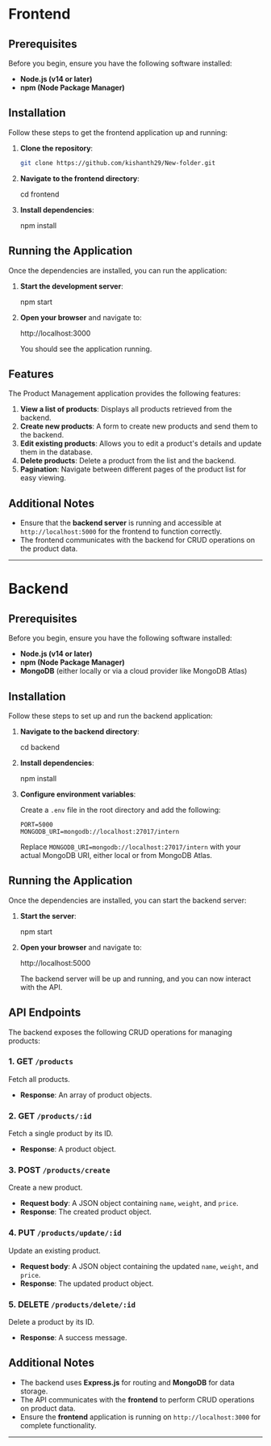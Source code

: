 
#  Frontend

## Prerequisites

Before you begin, ensure you have the following software installed:

- **Node.js (v14 or later)**
- **npm (Node Package Manager)**

## Installation

Follow these steps to get the frontend application up and running:

1. **Clone the repository**:

   ```bash
   git clone https://github.com/kishanth29/New-folder.git
   ```

2. **Navigate to the frontend directory**:


   cd frontend
  

3. **Install dependencies**:

   npm install
   

## Running the Application

Once the dependencies are installed, you can run the application:

1. **Start the development server**:

   
   npm start
   

2. **Open your browser** and navigate to:

   
   http://localhost:3000
   

   You should see the application running.

## Features

The Product Management application provides the following features:

1. **View a list of products**: Displays all products retrieved from the backend.
2. **Create new products**: A form to create new products and send them to the backend.
3. **Edit existing products**: Allows you to edit a product's details and update them in the database.
4. **Delete products**: Delete a product from the list and the backend.
5. **Pagination**: Navigate between different pages of the product list for easy viewing.

## Additional Notes

- Ensure that the **backend server** is running and accessible at `http://localhost:5000` for the frontend to function correctly.
- The frontend communicates with the backend for CRUD operations on the product data.



---

# Backend

## Prerequisites

Before you begin, ensure you have the following software installed:

- **Node.js (v14 or later)**
- **npm (Node Package Manager)**
- **MongoDB** (either locally or via a cloud provider like MongoDB Atlas)

## Installation

Follow these steps to set up and run the backend application:



1. **Navigate to the backend directory**:

   
   cd backend


3. **Install dependencies**:

   
   npm install


4. **Configure environment variables**:

   Create a `.env` file in the root directory and add the following:

   ```env
   PORT=5000
   MONGODB_URI=mongodb://localhost:27017/intern
   ```

   Replace `MONGODB_URI=mongodb://localhost:27017/intern` with your actual MongoDB URI, either local or from MongoDB Atlas.

## Running the Application

Once the dependencies are installed, you can start the backend server:

1. **Start the server**:


   npm start
   

2. **Open your browser** and navigate to:


   http://localhost:5000


   The backend server will be up and running, and you can now interact with the API.

## API Endpoints

The backend exposes the following CRUD operations for managing products:

### 1. **GET** `/products`

Fetch all products.

- **Response**: An array of product objects.

### 2. **GET** `/products/:id`

Fetch a single product by its ID.

- **Response**: A product object.

### 3. **POST** `/products/create`

Create a new product.

- **Request body**: A JSON object containing `name`, `weight`, and `price`.
- **Response**: The created product object.

### 4. **PUT** `/products/update/:id`

Update an existing product.

- **Request body**: A JSON object containing the updated `name`, `weight`, and `price`.
- **Response**: The updated product object.

### 5. **DELETE** `/products/delete/:id`

Delete a product by its ID.

- **Response**: A success message.

## Additional Notes

- The backend uses **Express.js** for routing and **MongoDB** for data storage.
- The API communicates with the **frontend** to perform CRUD operations on product data.
- Ensure the **frontend** application is running on `http://localhost:3000` for complete functionality.

---


